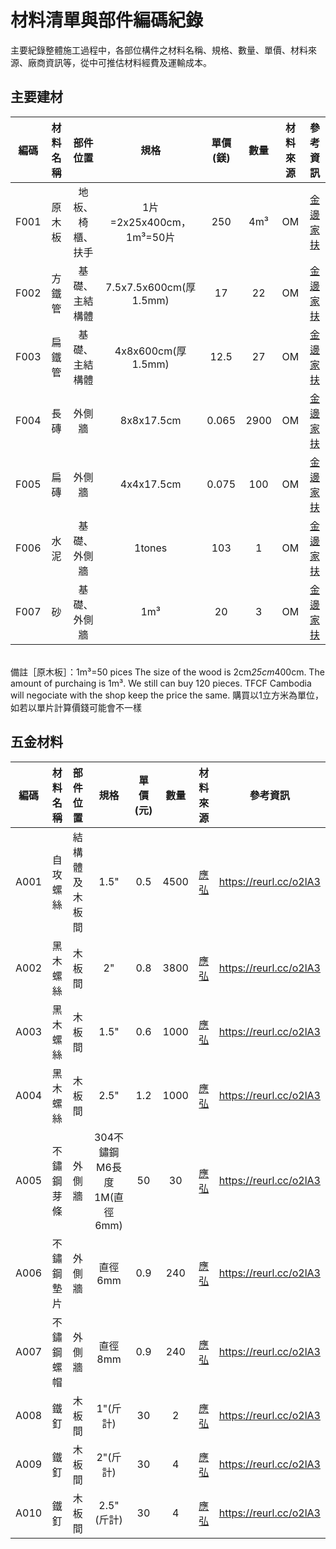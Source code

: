 # 材料清單與部件編碼紀錄 
主要紀錄整體施工過程中，各部位構件之材料名稱、規格、數量、單價、材料來源、廠商資訊等，從中可推估材料經費及運輸成本。

## 主要建材 
|編碼|材料名稱|部件位置|規格|單價(鎂)|數量|材料來源|參考資訊|
|:-:|:-:|:-:|:-:|:-:|:-:|:-:|:-:|
|F001|原木板|地板、椅櫃、扶手|1片=2x25x400cm，1m³=50片|250|4m³|OM|[金邊家扶](https://reurl.cc/1AaA8)|
|F002|方鐵管|基礎、主結構體|7.5x7.5x600cm(厚1.5mm)|17|22|OM|[金邊家扶](https://reurl.cc/1AaA8)|
|F003|扁鐵管|基礎、主結構體|4x8x600cm(厚1.5mm)|12.5|27|OM|[金邊家扶](https://reurl.cc/1AaA8)|
|F004|長磚|外側牆|8x8x17.5cm|0.065|2900|OM|[金邊家扶](https://reurl.cc/1AaA8)|
|F005|扁磚|外側牆|4x4x17.5cm|0.075|100|OM|[金邊家扶](https://reurl.cc/1AaA8)|
|F006|水泥|基礎、外側牆|1tones|103|1|OM|[金邊家扶](https://reurl.cc/1AaA8)|
|F007|砂|基礎、外側牆|1m³|20|3|OM|[金邊家扶](https://reurl.cc/1AaA8)|

<br/>備註［原木板］：1m³=50 pices  The size of the wood is 2cm*25cm*400cm. The amount of purchaing is 1m³. We still can buy 120 pieces. TFCF Cambodia will negociate with the shop keep the price the same. 購買以1立方米為單位，如若以單片計算價錢可能會不一樣<br/>

## 五金材料 
|編碼|材料名稱|部件位置|規格|單價(元)|數量|材料來源|參考資訊|
|:-:|:-:|:-:|:-:|:-:|:-:|:-:|:-:|
|A001|自攻螺絲|結構體及木板間|1.5"|0.5|4500|[應弘](http://ih.kong.tw/)|https://reurl.cc/o2lA3|
|A002|黑木螺絲|木板間|2"|0.8|3800|[應弘](http://ih.kong.tw/)|https://reurl.cc/o2lA3|
|A003|黑木螺絲|木板間|1.5"|0.6|1000|[應弘](http://ih.kong.tw/)|https://reurl.cc/o2lA3|
|A004|黑木螺絲|木板間|2.5"|1.2|1000|[應弘](http://ih.kong.tw/)|https://reurl.cc/o2lA3|
|A005|不鏽鋼芽條|外側牆|304不鏽鋼M6長度1M(直徑6mm)|50|30|[應弘](http://ih.kong.tw/)|https://reurl.cc/o2lA3|
|A006|不鏽鋼墊片|外側牆|直徑6mm|0.9|240|[應弘](http://ih.kong.tw/)|https://reurl.cc/o2lA3|
|A007|不鏽鋼螺帽|外側牆|直徑8mm|0.9|240|[應弘](http://ih.kong.tw/)|https://reurl.cc/o2lA3|
|A008|鐵釘|木板間|1"(斤計)|30|2|[應弘](http://ih.kong.tw/)|https://reurl.cc/o2lA3|
|A009|鐵釘|木板間|2"(斤計)|30|4|[應弘](http://ih.kong.tw/)|https://reurl.cc/o2lA3|
|A010|鐵釘|木板間|2.5"(斤計)|30|4|[應弘](http://ih.kong.tw/)|https://reurl.cc/o2lA3|
